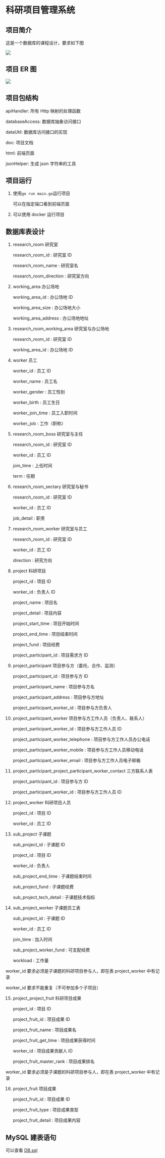 # 科研项目管理系统

## 项目简介

这是一个数据库的课程设计，要求如下图

![](doc/requirement.png)

## 项目 ER 图

![](doc/ERDiagram.png)

## 项目包结构

apiHandler: 所有 Http 映射的处理函数

databaseAccess: 数据库抽象访问接口

dataUtil: 数据库访问接口的实现

doc: 项目文档

html: 前端页面

jsonHelper: 生成 json 字符串的工具

## 项目运行

1. 使用`go run main.go`运行项目

   可以在指定端口看到前端页面

2. 可以使用 docker 运行项目

## 数据库表设计

1. research_room 研究室

   research_room_id : 研究室 ID

   research_room_name : 研究室名

   research_room_direction : 研究室方向

2. working_area 办公场地

   working_area_id : 办公场地 ID

   working_area_size : 办公场地大小

   working_area_address : 办公场地地址

3. research_room_working_area 研究室与办公场地

   research_room_id : 研究室 ID

   working_area_id : 办公场地 ID

4. worker 员工

   worker_id : 员工 ID

   worker_name : 员工名

   worker_gender : 员工性别

   worker_birth : 员工生日

   worker_join_time : 员工入职时间

   worker_job : 工作（职称）

5. research_room_boss 研究室与主任

   research_room_id : 研究室 ID

   worker_id : 员工 ID

   join_time : 上任时间

   term : 任期

6. research_room_sectary 研究室与秘书

   research_room_id : 研究室 ID

   worker_id : 员工 ID

   job_detail : 职责

7. research_room_worker 研究室与员工

   research_room_id : 研究室 ID

   worker_id : 员工 ID

   direction : 研究方向

8. project 科研项目

   project_id : 项目 ID

   worker_id : 负责人 ID

   project_name : 项目名

   project_detail : 项目内容

   project_start_time : 项目开始时间

   project_end_time : 项目结束时间

   project_fund : 项目经费

   project_participant_id : 项目需求方 ID

9. project_participant 项目参与方（委托、合作、监测）

   project_participant_id : 项目参与方 ID

   project_participant_name : 项目参与方名

   project_participant_address : 项目参与方地址

   project_participant_worker_id : 项目参与方负责人

10. project_participant_worker 项目参与方工作人员（负责人、联系人）

    project_participant_worker_id : 项目参与方工作人员 ID

    project_participant_worker_telephone : 项目参与方工作人员办公电话

    project_participant_worker_mobile : 项目参与方工作人员移动电话

    project_participant_worker_email : 项目参与方工作人员电子邮箱

11. project_participant_project_participant_worker_contact 三方联系人表

    project_participant_id : 项目参与方 ID

    project_participant_worker_id : 项目参与方工作人员 ID

12. project_worker 科研项目人员

    project_id : 项目 ID

    worker_id : 员工 ID

13. sub_project 子课题

    sub_project_id : 子课题 ID

    project_id : 项目 ID

    worker_id : 负责人

    sub_project_end_time : 子课题结束时间

    sub_project_fund : 子课题经费

    sub_project_tech_detail : 子课题技术指标

14. sub_project_worker 子课题员工表

    sub_project_id : 子课题 ID

    worker_id : 员工 ID

    join_time : 加入时间

    sub_project_worker_fund : 可支配经费

    workload : 工作量

worker_id 要求必须是子课题的科研项目参与人，即在表 project_worker 中有记录

worker_id 要求不能重复（不可参加多个子项目）

15. project_project_fruit 科研项目成果

    project_id : 项目 ID

    project_fruit_id : 项目成果 ID

    project_fruit_name : 项目成果名

    project_fruit_get_time : 项目成果获得时间

    worker_id : 项目成果贡献人 ID

    project_fruit_master_rank : 项目成果排名

worker_id 要求必须是子课题的科研项目参与人，即在表 project_worker 中有记录

16. project_fruit 项目成果

    project_fruit_id : 项目成果 ID

    project_fruit_type : 项目成果类型

    project_fruit_detail : 项目成果内容

## MySQL 建表语句

可以查看 [DB.sql](DB.sql)
